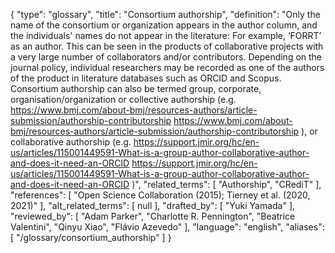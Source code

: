 {
    "type": "glossary",
    "title": "Consortium authorship",
    "definition": "Only the name of the consortium or organization appears in the author column, and the individuals' names do not appear in the literature: For example, ‘FORRT’ as an author. This can be seen in the products of collaborative projects with a very large number of collaborators and/or contributors. Depending on the journal policy, individual researchers may be recorded as one of the authors of the product in literature databases such as ORCID and Scopus. Consortium authorship can also be termed group, corporate, organisation/organization or collective authorship (e.g. https://www.bmj.com/about-bmj/resources-authors/article-submission/authorship-contributorship https://www.bmj.com/about-bmj/resources-authors/article-submission/authorship-contributorship ), or collaborative authorship (e.g. https://support.jmir.org/hc/en-us/articles/115001449591-What-is-a-group-author-collaborative-author-and-does-it-need-an-ORCID https://support.jmir.org/hc/en-us/articles/115001449591-What-is-a-group-author-collaborative-author-and-does-it-need-an-ORCID )",
    "related_terms": [
        "Authorship",
        "CRediT"
    ],
    "references": [
        "Open Science Collaboration (2015); Tierney et al. (2020, 2021)"
    ],
    "alt_related_terms": [
        null
    ],
    "drafted_by": [
        "Yuki Yamada"
    ],
    "reviewed_by": [
        "Adam Parker",
        "Charlotte R. Pennington",
        "Beatrice Valentini",
        "Qinyu Xiao",
        "Flávio Azevedo"
    ],
    "language": "english",
    "aliases": [
        "/glossary/consortium_authorship"
    ]
}
